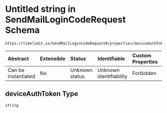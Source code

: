 # Untitled string in SendMailLoginCodeRequest Schema

```txt
https://timelimit.io/SendMailLoginCodeRequest#/properties/deviceAuthToken
```



| Abstract            | Extensible | Status         | Identifiable            | Custom Properties | Additional Properties | Access Restrictions | Defined In                                                                                           |
| :------------------ | :--------- | :------------- | :---------------------- | :---------------- | :-------------------- | :------------------ | :--------------------------------------------------------------------------------------------------- |
| Can be instantiated | No         | Unknown status | Unknown identifiability | Forbidden         | Allowed               | none                | [SendMailLoginCodeRequest.schema.json*](SendMailLoginCodeRequest.schema.json "open original schema") |

## deviceAuthToken Type

`string`
